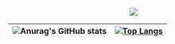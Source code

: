 <p align="center">
<img src="https://capsule-render.vercel.app/api?type=waving&color=timeGradient&height=300&&section=header&text={你好呀}&fontSize=90&fontAlign=50&fontAlignY=30&desc={I AM XUZICHENG}&descAlign=50&descSize=30&descAlignY=60&animation=twinkling" />
</p>

| ![Anurag's GitHub stats](https://github-readme-stats.vercel.app/api?username=Zeno-cc) | [![Top Langs](https://github-readme-stats.vercel.app/api/top-langs/?username=Zeno-cc&layout=compact)](https://github.com/anuraghazra/github-readme-stats) |
| --- | --- |
